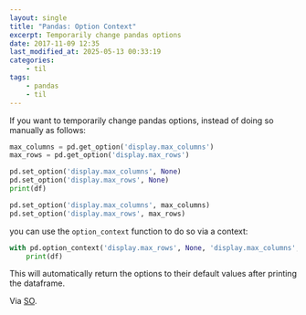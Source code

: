 ```yaml
---
layout: single
title: "Pandas: Option Context"
excerpt: Temporarily change pandas options
date: 2017-11-09 12:35
last_modified_at: 2025-05-13 00:33:19
categories:
    - til
tags:
    - pandas
    - til
---
```


If you want to temporarily change pandas options,
instead of doing so manually as follows:

```python
max_columns = pd.get_option('display.max_columns')
max_rows = pd.get_option('display.max_rows')

pd.set_option('display.max_columns', None)
pd.set_option('display.max_rows', None)
print(df)

pd.set_option('display.max_columns', max_columns)
pd.set_option('display.max_rows', max_rows)
```

you can use the `option_context` function to do so via a context:

```python
with pd.option_context('display.max_rows', None, 'display.max_columns', None, ):
    print(df)
```

This will automatically return the options to their default values after printing the dataframe.

Via [SO](https://stackoverflow.com/a/30691921/1257318).

